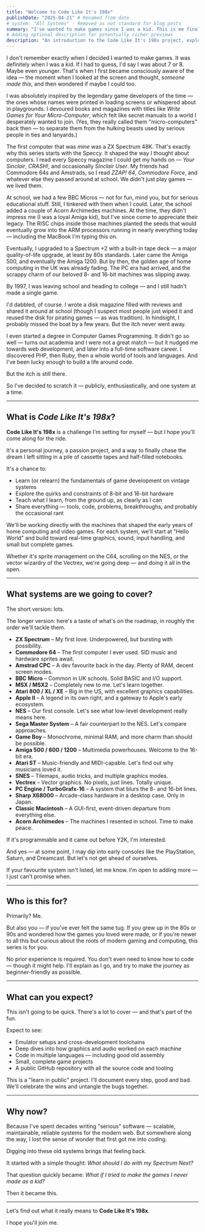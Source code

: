 ```yaml
---
title: "Welcome to Code Like It's 198x"
publishDate: "2025-04-21" # Renamed from date
# system: "All Systems" - Removed as not standard for blog posts
summary: "I've wanted to make games since I was a kid. This is me finally doing it — and inviting you to come along for the ride."
# Adding optional description for potentially richer previews
description: "An introduction to the Code Like It's 198x project, exploring the motivation, scope, and goals for learning and teaching retro game development."
---
```


I don't remember exactly when I decided I wanted to make games. It was definitely when I 
was a kid. If I had to guess, I'd say I was about 7 or 8. Maybe even younger. That's when 
I first became consciously aware of the idea — the moment when I looked at the screen and 
thought, *someone made this*, and then wondered if maybe I could too.

I was absolutely inspired by the legendary game developers of the time — the ones whose 
names were printed in loading screens or whispered about in playgrounds. I devoured 
books and magazines with titles like *Write Games for Your Micro-Computer*, which felt 
like secret manuals to a world I desperately wanted to join. (Yes, they really called 
them "micro-computers" back then — to separate them from the hulking beasts used by 
serious people in ties and lanyards.)

The first computer that was _mine_ was a ZX Spectrum 48K. That's exactly why this series 
starts with the Speccy. It shaped the way I thought about computers. I read every Speccy 
magazine I could get my hands on — *Your Sinclair*, *CRASH!*, and occasionally *Sinclair 
User*. My friends had Commodore 64s and Amstrads, so I read *ZZAP! 64*, *Commodore Force*, 
and whatever else they passed around at school. We didn't just play games — we lived them.

At school, we had a few BBC Micros — not for fun, mind you, but for serious educational 
stuff. Still, I tinkered with them when I could. Later, the school added a couple of Acorn 
Archimedes machines. At the time, they didn't impress me (I was a loyal Amiga kid), but I've 
since come to appreciate their legacy. The RISC chips inside those machines planted the seeds 
that would eventually grow into the ARM processors running in nearly everything today — 
including the MacBook I'm typing this on.

Eventually, I upgraded to a Spectrum +2 with a built-in tape deck — a major quality-of-life 
upgrade, at least by 80s standards. Later came the Amiga 500, and eventually the Amiga 1200. 
But by then, the golden age of home computing in the UK was already fading. The PC era had 
arrived, and the scrappy charm of our beloved 8- and 16-bit machines was slipping away.

By 1997, I was leaving school and heading to college — and I still hadn't made a single game.

I'd dabbled, of course. I wrote a disk magazine filled with reviews and shared it around at 
school (though I suspect most people just wiped it and reused the disk for pirating games — 
as was tradition). In hindsight, I probably missed the boat by a few years. But the itch never 
went away.

I even started a degree in Computer Games Programming. It didn't go so well — turns out 
academia and I were not a great match — but it nudged me towards web development, and later 
into a full-time software career. I discovered PHP, then Ruby, then a whole world of tools 
and languages. And I've been lucky enough to build a life around code.

But the itch is still there.

So I've decided to scratch it — publicly, enthusiastically, and one system at a time.

---

## What is *Code Like It's 198x*?

**Code Like It's 198x** is a challenge I'm setting for myself — but I hope you'll come 
along for the ride.

It's a personal journey, a passion project, and a way to finally chase the dream I left 
sitting in a pile of cassette tapes and half-filled notebooks.

It's a chance to:

- Learn (or relearn) the fundamentals of game development on vintage systems  
- Explore the quirks and constraints of 8-bit and 16-bit hardware  
- Teach what I learn, from the ground up, as clearly as I can  
- Share everything — tools, code, problems, breakthroughs, and probably the occasional rant

We'll be working directly with the machines that shaped the early years of home computing 
and video games. For each system, we'll start at "Hello World" and build toward real-time 
graphics, sound, input handling, and small but complete games.

Whether it's sprite management on the C64, scrolling on the NES, or the vector wizardry 
of the Vectrex, we're going deep — and doing it all in the open.

---

## What systems are we going to cover?

The short version: lots.

The longer version: here's a taste of what's on the roadmap, in roughly the order we'll 
tackle them.

- **ZX Spectrum** – My first love. Underpowered, but bursting with possibility.
- **Commodore 64** – The first computer I ever used. SID music and hardware sprites await.
- **Amstrad CPC** – A dev favourite back in the day. Plenty of RAM, decent screen modes.
- **BBC Micro** – Common in UK schools. Solid BASIC and I/O support.
- **MSX / MSX2** – Completely new to me. Let's learn together.
- **Atari 800 / XL / XE** – Big in the US, with excellent graphics capabilities.
- **Apple II** – A legend in its own right, and a gateway to Apple's early ecosystem.
- **NES** – Our first console. Let's see what low-level development really means here.
- **Sega Master System** – A fair counterpart to the NES. Let's compare approaches.
- **Game Boy** – Monochrome, minimal RAM, and more charm than should be possible.
- **Amiga 500 / 600 / 1200** – Multimedia powerhouses. Welcome to the 16-bit era.
- **Atari ST** – Music-friendly and MIDI-capable. Let's find out why musicians loved it.
- **SNES** – Tilemaps, audio tricks, and multiple graphics modes.
- **Vectrex** – Vector graphics. No pixels, just lines. Totally unique.
- **PC Engine / TurboGrafx-16** – A system that blurs the 8- and 16-bit lines.
- **Sharp X68000** – Arcade-class hardware in a desktop case. Only in Japan.
- **Classic Macintosh** – A GUI-first, event-driven departure from everything else.
- **Acorn Archimedes** – The machines I resented in school. Time to make peace.

If it's programmable and it came out before Y2K, I'm interested.

And yes — at some point, I may dip into early consoles like the PlayStation, Saturn, 
and Dreamcast. But let's not get ahead of ourselves.

If your favourite system isn't listed, let me know. I'm open to adding more — I just 
can't promise when.

---

## Who is this for?

Primarily? Me.

But also you — if you've ever felt the same tug. If you grew up in the 80s or 90s and 
wondered how the games you loved were made, or if you're newer to all this but curious 
about the roots of modern gaming and computing, this series is for you.

No prior experience is required. You don't even need to know how to code — though it 
might help. I'll explain as I go, and try to make the journey as beginner-friendly 
as possible.

---

## What can you expect?

This isn't going to be quick. There's a lot to cover — and that's part of the fun.

Expect to see:

- Emulator setups and cross-development toolchains  
- Deep dives into how graphics and audio worked on each machine  
- Code in multiple languages — including good old assembly  
- Small, complete game projects  
- A public GitHub repository with all the source code and tooling  

This is a "learn in public" project. I'll document every step, good and bad. We'll 
celebrate the wins and untangle the bugs together.

---

## Why now?

Because I've spent decades writing "serious" software — scalable, maintainable, 
reliable systems for the modern web. But somewhere along the way, I lost the sense 
of wonder that first got me into coding.

Digging into these old systems brings that feeling back.

It started with a simple thought: *What should I do with my Spectrum Next?*

That question quickly became: *What if I tried to make the games I never made as a kid?*

Then it became this.

---

Let's find out what it really means to **Code Like It's 198x**.

I hope you'll join me. 